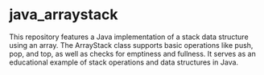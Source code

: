 # java_arraystack
This repository features a Java implementation of a stack data structure using an array. The ArrayStack class supports basic operations like push, pop, and top, as well as checks for emptiness and fullness. It serves as an educational example of stack operations and data structures in Java.
